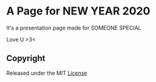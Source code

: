 A Page for NEW YEAR 2020
============

It's a presentation page made for SOMEONE SPECIAL

Love U >3<

Copyright
------------
 Released under the MIT [License](LICENSE)
